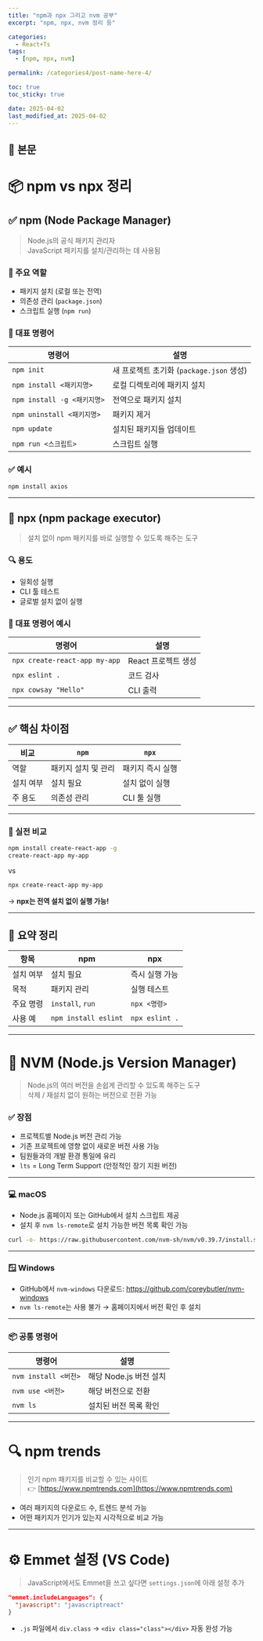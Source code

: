 ```yaml
---
title: "npm과 npx 그리고 nvm 공부"
excerpt: "npm, npx, nvm 정리 등"

categories:
  - React+Ts
tags:
  - [npm, npx, nvm]

permalink: /categories4/post-name-here-4/

toc: true
toc_sticky: true

date: 2025-04-02
last_modified_at: 2025-04-02
---
```


## 🦥 본문

# 📦 npm vs npx 정리

## ✅ npm (Node Package Manager)

> Node.js의 공식 패키지 관리자  
> JavaScript 패키지를 설치/관리하는 데 사용됨

### 🔧 주요 역할

- 패키지 설치 (로컬 또는 전역)
- 의존성 관리 (`package.json`)
- 스크립트 실행 (`npm run`)

### 📌 대표 명령어

| 명령어                      | 설명                                     |
| --------------------------- | ---------------------------------------- |
| `npm init`                  | 새 프로젝트 초기화 (`package.json` 생성) |
| `npm install <패키지명>`    | 로컬 디렉토리에 패키지 설치              |
| `npm install -g <패키지명>` | 전역으로 패키지 설치                     |
| `npm uninstall <패키지명>`  | 패키지 제거                              |
| `npm update`                | 설치된 패키지들 업데이트                 |
| `npm run <스크립트>`        | 스크립트 실행                            |

### ✅ 예시

```bash
npm install axios
```

---

## 🚀 npx (npm package executor)

> 설치 없이 npm 패키지를 바로 실행할 수 있도록 해주는 도구

### 🔍 용도

- 일회성 실행
- CLI 툴 테스트
- 글로벌 설치 없이 실행

### 📌 대표 명령어 예시

| 명령어                        | 설명                |
| ----------------------------- | ------------------- |
| `npx create-react-app my-app` | React 프로젝트 생성 |
| `npx eslint .`                | 코드 검사           |
| `npx cowsay "Hello"`          | CLI 출력            |

---

## ✅ 핵심 차이점

| 비교      | `npm`               | `npx`            |
| --------- | ------------------- | ---------------- |
| 역할      | 패키지 설치 및 관리 | 패키지 즉시 실행 |
| 설치 여부 | 설치 필요           | 설치 없이 실행   |
| 주 용도   | 의존성 관리         | CLI 툴 실행      |

---

### 🎯 실전 비교

```bash
npm install create-react-app -g
create-react-app my-app
```

vs

```bash
npx create-react-app my-app
```

→ **npx는 전역 설치 없이 실행 가능!**

---

## 📝 요약 정리

| 항목      | npm                  | npx            |
| --------- | -------------------- | -------------- |
| 설치 여부 | 설치 필요            | 즉시 실행 가능 |
| 목적      | 패키지 관리          | 실행 테스트    |
| 주요 명령 | `install`, `run`     | `npx <명령>`   |
| 사용 예   | `npm install eslint` | `npx eslint .` |

---

# 🔄 NVM (Node.js Version Manager)

> Node.js의 여러 버전을 손쉽게 관리할 수 있도록 해주는 도구  
> 삭제 / 재설치 없이 원하는 버전으로 전환 가능

### ✅ 장점

- 프로젝트별 Node.js 버전 관리 가능
- 기존 프로젝트에 영향 없이 새로운 버전 사용 가능
- 팀원들과의 개발 환경 통일에 유리
- `lts` = Long Term Support (안정적인 장기 지원 버전)

---

### 💻 macOS

- Node.js 홈페이지 또는 GitHub에서 설치 스크립트 제공
- 설치 후 `nvm ls-remote`로 설치 가능한 버전 목록 확인 가능

```bash
curl -o- https://raw.githubusercontent.com/nvm-sh/nvm/v0.39.7/install.sh | bash
```

---

### 🪟 Windows

- GitHub에서 `nvm-windows` 다운로드: https://github.com/coreybutler/nvm-windows
- `nvm ls-remote`는 사용 불가 → 홈페이지에서 버전 확인 후 설치

---

### 📦 공통 명령어

| 명령어               | 설명                   |
| -------------------- | ---------------------- |
| `nvm install <버전>` | 해당 Node.js 버전 설치 |
| `nvm use <버전>`     | 해당 버전으로 전환     |
| `nvm ls`             | 설치된 버전 목록 확인  |

---

# 🔍 npm trends

> 인기 npm 패키지를 비교할 수 있는 사이트  
> 👉 [https://www.npmtrends.com](https://www.npmtrends.com)

- 여러 패키지의 다운로드 수, 트렌드 분석 가능
- 어떤 패키지가 인기가 있는지 시각적으로 비교 가능

---

# ⚙️ Emmet 설정 (VS Code)

> JavaScript에서도 Emmet을 쓰고 싶다면 `settings.json`에 아래 설정 추가

```json
"emmet.includeLanguages": {
  "javascript": "javascriptreact"
}
```

- `.js` 파일에서 `div.class` → `<div class="class"></div>` 자동 완성 가능
